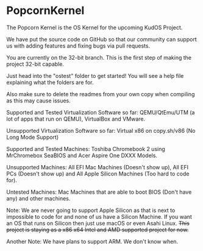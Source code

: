 # PopcornKernel




The Popcorn Kernel is the OS Kernel for the upcoming KudOS Project.


We have put the source code on GitHub so that our community can support us with adding features and fixing bugs via pull requests.

You are currently on the 32-bit branch. This is the first step of making the project 32-bit capable.

Just head into the "ostest" folder to get started!
You will see a help file explaining what the folders are for.

Also make sure to delete the readmes from your own copy when compiling
as this may cause issues.

Supported and Tested Virtualization Software so far: QEMU/QtEmu/UTM (a lot of apps that run on QEMU), VirtualBox and VMware.

Unsupported Virtualization Software so far: Virtual x86 on copy.sh/v86 (No Long Mode Support)

Supported and Tested Machines: Toshiba Chromebook 2 using MrChromebox SeaBIOS and Acer Aspire One DXXX Models.

Unsupported Machines: All EFI Mac Machines (Doesn't show up), All EFI PCs (Doesn't show up) and All Apple Silicon Machines (Too hard to code for).

Untested Machines: Mac Machines that are able to boot BIOS (Don't have any) and other machines.

Note: We are never going to support Apple Silicon as that is next to impossible to code for and none of us have a Silicon Machine. If you want an OS that runs on Silicon then just use macOS or even Asahi Linux. ~~This project is staying as a x86 x64 Intel and AMD supported project for now.~~

Another Note: We have plans to support ARM. We don't know when.
